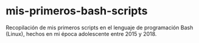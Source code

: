 # mis-primeros-bash-scripts

 Recopilación de mis primeros scripts en el lenguaje de programación Bash (Linux), hechos en mi época adolescente entre 2015 y 2018.
